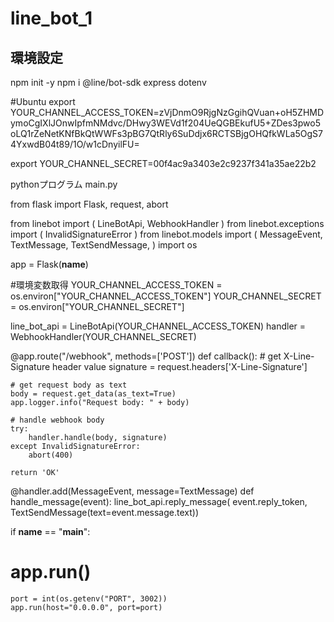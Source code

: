 # line_bot_1



## 環境設定
npm init -y
npm i  @line/bot-sdk express dotenv






#Ubuntu 
export YOUR_CHANNEL_ACCESS_TOKEN=zVjDnmO9RjgNzGgihQVuan+oH5ZHMDymoCgIXlJOnwIpfmNMdvc/DHwy3WEVd1f204UeQGBEkufU5+ZDes3pwo5oLQ1rZeNetKNfBkQtWWFs3pBG7QtRly6SuDdjx6RCTSBjgOHQfkWLa5OgS74YxwdB04t89/1O/w1cDnyilFU=

export YOUR_CHANNEL_SECRET=00f4ac9a3403e2c9237f341a35ae22b2



pythonプログラム
main.py

from flask import Flask, request, abort

from linebot import (
    LineBotApi, WebhookHandler
)
from linebot.exceptions import (
    InvalidSignatureError
)
from linebot.models import (
    MessageEvent, TextMessage, TextSendMessage,
)
import os

app = Flask(__name__)

#環境変数取得
YOUR_CHANNEL_ACCESS_TOKEN = os.environ["YOUR_CHANNEL_ACCESS_TOKEN"]
YOUR_CHANNEL_SECRET = os.environ["YOUR_CHANNEL_SECRET"]

line_bot_api = LineBotApi(YOUR_CHANNEL_ACCESS_TOKEN)
handler = WebhookHandler(YOUR_CHANNEL_SECRET)

@app.route("/webhook", methods=['POST'])
def callback():
    # get X-Line-Signature header value
    signature = request.headers['X-Line-Signature']

    # get request body as text
    body = request.get_data(as_text=True)
    app.logger.info("Request body: " + body)

    # handle webhook body
    try:
        handler.handle(body, signature)
    except InvalidSignatureError:
        abort(400)

    return 'OK'


@handler.add(MessageEvent, message=TextMessage)
def handle_message(event):
    line_bot_api.reply_message(
        event.reply_token,
        TextSendMessage(text=event.message.text))


if __name__ == "__main__":
#    app.run()
    port = int(os.getenv("PORT", 3002))
    app.run(host="0.0.0.0", port=port)

